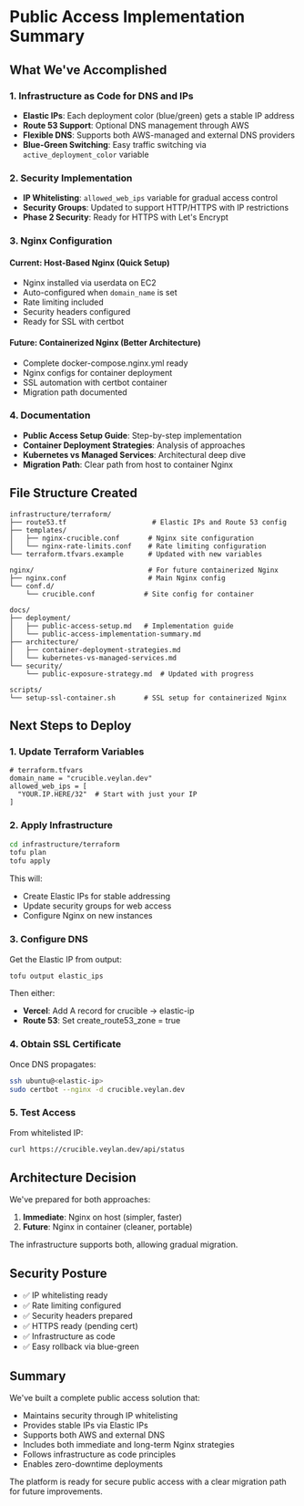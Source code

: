 # Public Access Implementation Summary

## What We've Accomplished

### 1. Infrastructure as Code for DNS and IPs

- **Elastic IPs**: Each deployment color (blue/green) gets a stable IP address
- **Route 53 Support**: Optional DNS management through AWS
- **Flexible DNS**: Supports both AWS-managed and external DNS providers
- **Blue-Green Switching**: Easy traffic switching via `active_deployment_color` variable

### 2. Security Implementation

- **IP Whitelisting**: `allowed_web_ips` variable for gradual access control
- **Security Groups**: Updated to support HTTP/HTTPS with IP restrictions
- **Phase 2 Security**: Ready for HTTPS with Let's Encrypt

### 3. Nginx Configuration

#### Current: Host-Based Nginx (Quick Setup)
- Nginx installed via userdata on EC2
- Auto-configured when `domain_name` is set
- Rate limiting included
- Security headers configured
- Ready for SSL with certbot

#### Future: Containerized Nginx (Better Architecture)
- Complete docker-compose.nginx.yml ready
- Nginx configs for container deployment
- SSL automation with certbot container
- Migration path documented

### 4. Documentation

- **Public Access Setup Guide**: Step-by-step implementation
- **Container Deployment Strategies**: Analysis of approaches
- **Kubernetes vs Managed Services**: Architectural deep dive
- **Migration Path**: Clear path from host to container Nginx

## File Structure Created

```
infrastructure/terraform/
├── route53.tf                     # Elastic IPs and Route 53 config
├── templates/
│   ├── nginx-crucible.conf       # Nginx site configuration
│   └── nginx-rate-limits.conf    # Rate limiting configuration
└── terraform.tfvars.example      # Updated with new variables

nginx/                            # For future containerized Nginx
├── nginx.conf                    # Main Nginx config
└── conf.d/
    └── crucible.conf            # Site config for container

docs/
├── deployment/
│   ├── public-access-setup.md   # Implementation guide
│   └── public-access-implementation-summary.md
├── architecture/
│   ├── container-deployment-strategies.md
│   └── kubernetes-vs-managed-services.md
└── security/
    └── public-exposure-strategy.md  # Updated with progress

scripts/
└── setup-ssl-container.sh       # SSL setup for containerized Nginx
```

## Next Steps to Deploy

### 1. Update Terraform Variables

```hcl
# terraform.tfvars
domain_name = "crucible.veylan.dev"
allowed_web_ips = [
  "YOUR.IP.HERE/32"  # Start with just your IP
]
```

### 2. Apply Infrastructure

```bash
cd infrastructure/terraform
tofu plan
tofu apply
```

This will:
- Create Elastic IPs for stable addressing
- Update security groups for web access
- Configure Nginx on new instances

### 3. Configure DNS

Get the Elastic IP from output:
```bash
tofu output elastic_ips
```

Then either:
- **Vercel**: Add A record for crucible → elastic-ip
- **Route 53**: Set create_route53_zone = true

### 4. Obtain SSL Certificate

Once DNS propagates:
```bash
ssh ubuntu@<elastic-ip>
sudo certbot --nginx -d crucible.veylan.dev
```

### 5. Test Access

From whitelisted IP:
```bash
curl https://crucible.veylan.dev/api/status
```

## Architecture Decision

We've prepared for both approaches:

1. **Immediate**: Nginx on host (simpler, faster)
2. **Future**: Nginx in container (cleaner, portable)

The infrastructure supports both, allowing gradual migration.

## Security Posture

- ✅ IP whitelisting ready
- ✅ Rate limiting configured
- ✅ Security headers prepared
- ✅ HTTPS ready (pending cert)
- ✅ Infrastructure as code
- ✅ Easy rollback via blue-green

## Summary

We've built a complete public access solution that:
- Maintains security through IP whitelisting
- Provides stable IPs via Elastic IPs
- Supports both AWS and external DNS
- Includes both immediate and long-term Nginx strategies
- Follows infrastructure as code principles
- Enables zero-downtime deployments

The platform is ready for secure public access with a clear migration path for future improvements.
